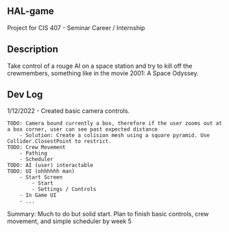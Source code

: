 HAL-game
--
Project for CIS 407 - Seminar Career / Internship

Description
--
Take control of a rouge AI on a space station and try to kill off the crewmembers, something like in the movie 2001: A Space Odyssey. 

Dev Log
--
1/12/2022 - Created basic camera controls.

	TODO: Camera bound currently a box, therefore if the user zooms out at a box corner, user can see past expected distance
		- Solution: Create a colision mesh using a square pyramid. Use Collider.ClosestPoint to restrict.
	TODO: Crew Movement
		- Pathing
		- Scheduler
	TODO: AI (user) interactable
	TODO: UI (ohhhhhh man)
		- Start Screen
			- Start
			- Settings / Controls
		- In Game UI
		- ...

Summary: Much to do but solid start. Plan to finish basic controls, crew movement, and simple scheduler by week 5
